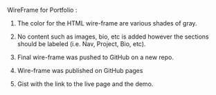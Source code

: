 WireFrame for Portfolio : 

1. The color for the HTML wire-frame are various shades of gray.

2. No content such as images, bio, etc is added however the sections should be labeled (i.e. Nav, Project, Bio, etc).

3. Final wire-frame was pushed to GitHub on a new repo.

4. Wire-frame was published on GitHub pages

5. Gist with the link to the live page and the demo.

